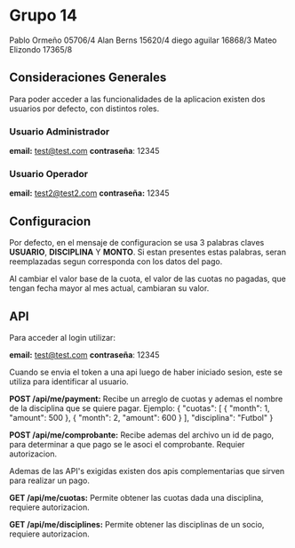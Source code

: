 # Grupo 14

Pablo Ormeño 05706/4
Alan Berns 15620/4
diego aguilar 16868/3
Mateo Elizondo 17365/8

## Consideraciones Generales

Para poder acceder a las funcionalidades de la aplicacion existen dos usuarios por defecto, con distintos roles.

### Usuario Administrador

**email:** test@test.com
**contraseña**: 12345

### Usuario Operador

**email:** test2@test2.com
**contraseña:** 12345

## Configuracion

Por defecto, en el mensaje de configuracion se usa 3 palabras claves **USUARIO**, **DISCIPLINA** Y **MONTO**.
Si estan presentes estas palabras, seran reemplazadas segun corresponda con los datos del pago.

Al cambiar el valor base de la cuota, el valor de las cuotas no pagadas, que tengan fecha mayor al mes actual, cambiaran su valor.

## API
Para acceder al login utilizar:

**email:** test@test.com
**contraseña**: 12345

Cuando se envia el token a una api luego de haber iniciado sesion, este se utiliza para identificar al usuario.

**POST /api/me/payment:**
Recibe un arreglo de cuotas y ademas el nombre de la disciplina que se quiere pagar.
Ejemplo:
{
"cuotas": [
{
"month": 1,
"amount": 500
},
{
"month": 2,
"amount": 600
}
],
"disciplina": "Futbol"
}

**POST /api/me/comprobante:**
Recibe ademas del archivo un id de pago, para determinar a que pago se le asoci el comprobante. Requier autorizacion.

Ademas de las API's exigidas existen dos apis complementarias que sirven para realizar un pago.

**GET /api/me/cuotas:**
Permite obtener las cuotas dada una disciplina, requiere autorizacion.

**GET /api/me/disciplines:**
Permite obtener las disciplinas de un socio, requiere autorizacion.
